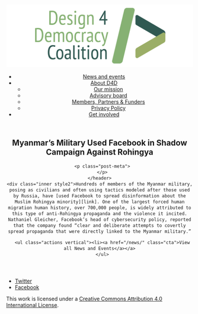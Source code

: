 <!DOCTYPE html>
<html lang="en_US"><head>
  <meta charset="utf-8">
  <meta http-equiv="X-UA-Compatible" content="IE=edge">
  <meta name="viewport" content="width=device-width, initial-scale=1">
  <link rel="apple-touch-icon" sizes="180x180" href="/assets/favicon/apple-touch-icon.png">
  <link rel="icon" type="image/png" sizes="32x32" href="/assets/favicon/favicon-32x32.png">
  <link rel="icon" type="image/png" sizes="16x16" href="/assets/favicon/favicon-16x16.png">
  <link rel="manifest" href="/site.webmanifest">
  <link rel="mask-icon" href="/assets/favicon/safari-pinned-tab.svg" color="#5bbad5">
  <meta name="msapplication-TileColor" content="#00aba9">
  <meta name="theme-color" content="#ffffff">

  
  <!-- Begin Jekyll SEO tag v2.4.0 -->
<title>Myanmar’s Military Used Facebook in Shadow Campaign Against Rohingya | D4D Coalition</title>
<meta name="generator" content="Jekyll v3.7.3" />
<meta property="og:title" content="Myanmar’s Military Used Facebook in Shadow Campaign Against Rohingya" />
<meta property="og:locale" content="en_US" />
<meta name="description" content="Hundreds of members of the Myanmar military, posing as civilians and often using tactics modeled after those used by Russia, have used Facebook to spread disinformation about the Muslim Rohingya minority. One of the largest forced human migration human history, over 700,000 people, is widely attributed to this type of anti-Rohingya propaganda and the violence it incited. Nathaniel Gleicher, Facebook’s head of cybersecurity policy, reported that the company found “clear and deliberate attempts to covertly spread propaganda that were directly linked to the Myanmar military.”" />
<meta property="og:description" content="Hundreds of members of the Myanmar military, posing as civilians and often using tactics modeled after those used by Russia, have used Facebook to spread disinformation about the Muslim Rohingya minority. One of the largest forced human migration human history, over 700,000 people, is widely attributed to this type of anti-Rohingya propaganda and the violence it incited. Nathaniel Gleicher, Facebook’s head of cybersecurity policy, reported that the company found “clear and deliberate attempts to covertly spread propaganda that were directly linked to the Myanmar military.”" />
<link rel="canonical" href="https://d4dcoalition.org/news/Myanmars-Military-Used-Facebook-in-Shadow-Campaign-Against-Rohingya.html" />
<meta property="og:url" content="https://d4dcoalition.org/news/Myanmars-Military-Used-Facebook-in-Shadow-Campaign-Against-Rohingya.html" />
<meta property="og:site_name" content="D4D Coalition" />
<meta property="og:type" content="article" />
<meta property="article:published_time" content="2018-10-15T00:00:00-04:00" />
<meta name="twitter:card" content="summary" />
<meta name="twitter:site" content="@design4dem" />
<meta name="google-site-verification" content="" />
<script type="application/ld+json">
{"description":"Hundreds of members of the Myanmar military, posing as civilians and often using tactics modeled after those used by Russia, have used Facebook to spread disinformation about the Muslim Rohingya minority. One of the largest forced human migration human history, over 700,000 people, is widely attributed to this type of anti-Rohingya propaganda and the violence it incited. Nathaniel Gleicher, Facebook’s head of cybersecurity policy, reported that the company found “clear and deliberate attempts to covertly spread propaganda that were directly linked to the Myanmar military.”","@type":"BlogPosting","url":"https://d4dcoalition.org/news/Myanmars-Military-Used-Facebook-in-Shadow-Campaign-Against-Rohingya.html","publisher":{"@type":"Organization","logo":{"@type":"ImageObject","url":"https://d4dcoalition.org/assets/img/logos/d4d-logo.png"}},"headline":"Myanmar’s Military Used Facebook in Shadow Campaign Against Rohingya","dateModified":"2018-10-15T00:00:00-04:00","datePublished":"2018-10-15T00:00:00-04:00","mainEntityOfPage":{"@type":"WebPage","@id":"https://d4dcoalition.org/news/Myanmars-Military-Used-Facebook-in-Shadow-Campaign-Against-Rohingya.html"},"@context":"http://schema.org"}</script>
<!-- End Jekyll SEO tag -->

  <link rel="stylesheet" href="/tarteaucitron/css/tarteaucitron.css">
  <link rel="stylesheet" href="/assets/main.css">

  <link type="application/atom+xml" rel="alternate" href="https://d4dcoalition.org/feed.xml" title="D4D Coalition" />

</head>
<body>
  <!-- Wrapper -->
  <div id="wrapper"><header class="" role="banner" id="header">
    <!-- Logo -->
    <div class="logo">
      <a class="site-title" rel="author" href="/"><img src="/assets/img/d4d-logo.png" alt="D4D Coalition" /></a>
    </div><!-- to do: figure out how to manage dropdown -->
      <!-- Nav -->
      <nav id="nav"><ul><li class="current">
            <a class="page-link" href="/news/">
              News and events
            </a></li><li class="">
            <a class="page-link icon fa-angle-down" href="/areas-focus/">
              About D4D
            </a><ul><li>
                  <a href="/areas-focus/#">
                    Our mission
                  </a>
              </li><li>
                  <a href="/advisory-board/#">
                    Advisory board
                  </a>
              </li><li>
                  <a href="/members-partners-funders/#">
                    Members, Partners &amp; Funders
                  </a>
              </li><li>
                  <a href="/privacy-policy.html#">
                    Privacy Policy
                  </a>
              </li></ul></li><li class="">
            <a class="page-link" href="/join-us/">
              Get involved
            </a></li></ul></nav></header>
<section class="main alt event" aria-label="Content">
    <header>
      <h2 class="post-title">Myanmar’s Military Used Facebook in Shadow Campaign Against Rohingya</h2>
      

      <p class="post-meta">
      </p>
    </header>
    <div class="inner style2">Hundreds of members of the Myanmar military, posing as civilians and often using tactics modeled after those used by Russia, have [used Facebook to spread disinformation about the Muslim Rohingya minority][link]. One of the largest forced human migration human history, over 700,000 people, is widely attributed to this type of anti-Rohingya propaganda and the violence it incited. Nathaniel Gleicher, Facebook’s head of cybersecurity policy, reported that the company found “clear and deliberate attempts to covertly spread propaganda that were directly linked to the Myanmar military.”

[link]: https://www.nytimes.com/2018/10/15/technology/myanmar-facebook-genocide.html



      <ul class="actions vertical"><li><a href="/news/" class="cta">View all News and Events</a></a>
      </ul>
  </div>
</section>
<footer id="footer" class="accent3">
  <ul class="icons">
    <li><a href="https://twitter.com/design4dem" class="icon alt fa-twitter"><span class="label">Twitter</span></a></li>
    <li><a href="https://www.facebook.com/Design4Democracy" class="icon alt fa-facebook"><span class="label">Facebook</span></a></li>
    <!--li><a href="#" class="icon alt fa-instagram"><span class="label">Instagram</span></a></li>
    <li><a href="#" class="icon alt fa-github"><span class="label">GitHub</span></a></li>
    <li><a href="#" class="icon alt fa-phone"><span class="label">Phone</span></a></li>
    <li><a href="#" class="icon alt fa-envelope-o"><span class="label">Email</span></a></li-->
  </ul>
  <p class="copyright">This work is licensed under a <a rel="license" href="http://creativecommons.org/licenses/by/4.0/">Creative Commons Attribution 4.0 International License</a>.</p>
</footer>
</div><!-- /wrapper -->
  <!-- Scripts -->
    <script src="/assets/js/scripts.min.js"></script><script src="/tarteaucitron/tarteaucitron.js"></script>
    <script type="text/javascript">
    (function($) {
      $(document).ready(function(){
        tarteaucitron.init({
          "hashtag": "#tarteaucitron", /* Automatically open the panel with the hashtag */
          "highPrivacy": false, /* disabling the auto consent feature on navigation? */
          "orientation": "top", /* the big banner should be on 'top' or 'bottom'? */
          "adblocker": false, /* Display a message if an adblocker is detected */
          "showAlertSmall": true, /* show the small banner on bottom right? */
          "cookieslist": true, /* Display the list of cookies installed ? */
          "removeCredit": false, /* remove the credit link? */
          //"cookieDomain": ".example.com" /* Domain name on which the cookie for the subdomains will be placed */
        });
      });
    })(jQuery);
    </script><script type="text/javascript">
  tarteaucitron.user.analyticsUa = 'UA-120811815-1';
  tarteaucitron.user.analyticsMore = function () { /* add here your optionnal ga.push() */ };
  (tarteaucitron.job = tarteaucitron.job || []).push('analytics');
</script></body>

</html>
